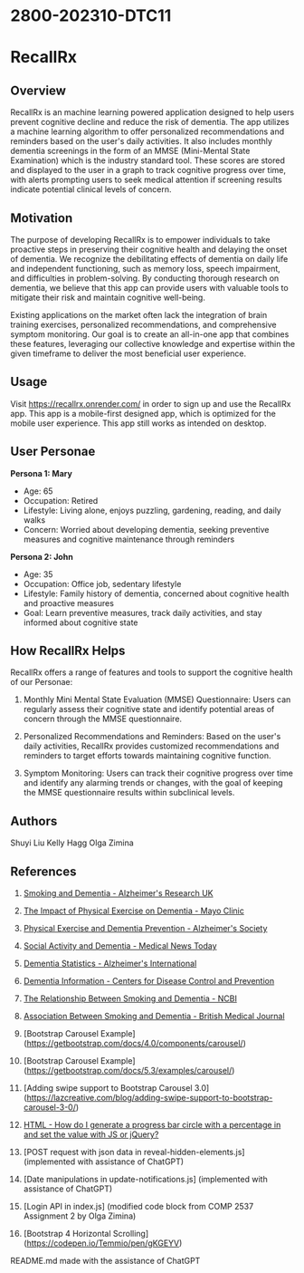 # 2800-202310-DTC11

# RecallRx

## Overview

RecallRx is an machine learning powered application designed to help users prevent cognitive decline and reduce the risk of dementia. The app utilizes a machine learning algorithm to offer personalized recommendations and reminders based on the user's daily activities. It also includes monthly dementia screenings in the form of an MMSE (Mini-Mental State Examination) which is the industry
standard tool. These scores are stored and displayed to the user in a graph to track cognitive progress over time, with alerts prompting users to seek medical attention if screening results indicate potential clinical levels of concern.

## Motivation

The purpose of developing RecallRx is to empower individuals to take proactive steps in preserving their cognitive health and delaying the onset of dementia. We recognize the debilitating effects of dementia on daily life and independent functioning, such as memory loss, speech impairment, and difficulties in problem-solving. By conducting thorough research on dementia, we believe that this app can provide users with valuable tools to mitigate their risk and maintain cognitive well-being.

Existing applications on the market often lack the integration of brain training exercises, personalized recommendations, and comprehensive symptom monitoring. Our goal is to create an all-in-one app that combines these features, leveraging our collective knowledge and expertise within the given timeframe to deliver the most beneficial user experience.

## Usage

Visit https://recallrx.onrender.com/ in order to sign up and use the RecallRx app. This app is a
mobile-first designed app, which is optimized for the mobile user experience. This app still works
as intended on desktop.

## User Personae

**Persona 1: Mary**
- Age: 65
- Occupation: Retired
- Lifestyle: Living alone, enjoys puzzling, gardening, reading, and daily walks
- Concern: Worried about developing dementia, seeking preventive measures and cognitive maintenance through reminders

**Persona 2: John**
- Age: 35
- Occupation: Office job, sedentary lifestyle
- Lifestyle: Family history of dementia, concerned about cognitive health and proactive measures
- Goal: Learn preventive measures, track daily activities, and stay informed about cognitive state

## How RecallRx Helps

RecallRx offers a range of features and tools to support the cognitive health of our Personae:

1. Monthly Mini Mental State Evaluation (MMSE) Questionnaire: Users can regularly assess their cognitive state and identify potential areas of concern through the MMSE questionnaire.

2. Personalized Recommendations and Reminders: Based on the user's daily activities, RecallRx provides customized recommendations and reminders to target efforts towards maintaining cognitive function.

3. Symptom Monitoring: Users can track their cognitive progress over time and identify any alarming trends or changes, with the goal of keeping the MMSE questionnaire results within subclinical levels.

## Authors

Shuyi Liu
Kelly Hagg
Olga Zimina

## References

1. [Smoking and Dementia - Alzheimer's Research UK](https://www.alzheimersresearchuk.org/blog/all-you-need-to-know-about-smoking-and-dementia/#:~:text=A%20recent%20review%20of%2037,likely%20to%20develop%20Alzheimer's%20disease.)

2. [The Impact of Physical Exercise on Dementia - Mayo Clinic](https://www.mayoclinic.org/healthy-lifestyle/fitness/expert-answers/exercise/faq-20057916)

3. [Physical Exercise and Dementia Prevention - Alzheimer's Society](https://www.alzheimers.org.uk/about-dementia/risk-factors-and-prevention/physical-exercise)

4. [Social Activity and Dementia - Medical News Today](https://www.medicalnewstoday.com/articles/326064#Studying-social-activity-and-dementia)

5. [Dementia Statistics - Alzheimer's International](https://www.alzint.org/about/dementia-facts-figures/dementia-statistics/)

6. [Dementia Information - Centers for Disease Control and Prevention](https://www.cdc.gov/aging/dementia/index.html#:~:text=Alzheimer's%20disease.,specific%20changes%20in%20the%20brain)

7. [The Relationship Between Smoking and Dementia - NCBI](https://www.ncbi.nlm.nih.gov/pmc/articles/PMC5781309/)

8. [Association Between Smoking and Dementia - British Medical Journal](https://www.bmj.com/content/362/bmj.k2927)

9. [Bootstrap Carousel Example] (https://getbootstrap.com/docs/4.0/components/carousel/)

10. [Bootstrap Carousel Example] (https://getbootstrap.com/docs/5.3/examples/carousel/)

11. [Adding swipe support to Bootstrap Carousel 3.0] (https://lazcreative.com/blog/adding-swipe-support-to-bootstrap-carousel-3-0/)

12. [HTML - How do I generate a progress bar circle with a percentage in and set the value with JS or jQuery?](https://stackoverflow.com/questions/49345858/html-how-do-i-generate-a-progress-bar-circle-with-a-percentage-in-and-set-the)

13. [POST request with json data in reveal-hidden-elements.js] (implemented with assistance of ChatGPT)

14. [Date manipulations in update-notifications.js] (implemented with assistance of ChatGPT)

15. [Login API in index.js]  (modified code block from COMP 2537 Assignment 2 by Olga Zimina)

16. [Bootstrap 4 Horizontal Scrolling] (<https://codepen.io/Temmio/pen/gKGEYV>)

README.md made with the assistance of ChatGPT